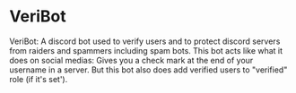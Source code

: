 # VeriBot
VeriBot: A discord bot used to verify users and to protect discord servers from raiders and spammers including spam bots. This bot acts like what it does on social medias: Gives you a check mark at the end of your username in a server. But this bot also does add verified users to "verified" role (if it's set'). ​
